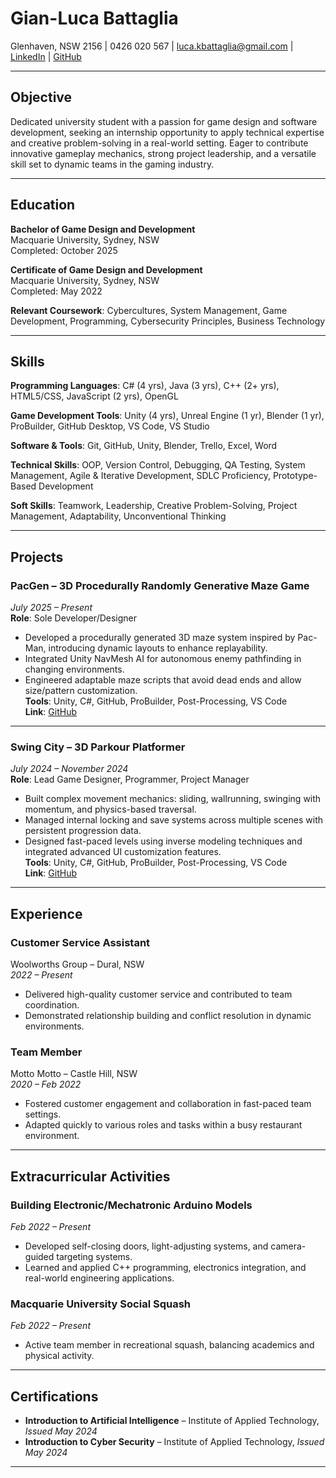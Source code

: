 # Gian-Luca Battaglia

Glenhaven, NSW 2156 | 0426 020 567 | luca.kbattaglia@gmail.com | [LinkedIn](https://www.linkedin.com/in/gianluca-battaglia/) | [GitHub](https://github.com/LucaKBattaglia)

---

## Objective

Dedicated university student with a passion for game design and software development, seeking an internship opportunity to apply technical expertise and creative problem-solving in a real-world setting. Eager to contribute innovative gameplay mechanics, strong project leadership, and a versatile skill set to dynamic teams in the gaming industry.

---

## Education

**Bachelor of Game Design and Development**  
Macquarie University, Sydney, NSW  
Completed: October 2025

**Certificate of Game Design and Development**  
Macquarie University, Sydney, NSW  
Completed: May 2022  

**Relevant Coursework**: Cybercultures, System Management, Game Development, Programming, Cybersecurity Principles, Business Technology

---

## Skills

**Programming Languages**: C# (4 yrs), Java (3 yrs), C++ (2+ yrs), HTML5/CSS, JavaScript (2 yrs), OpenGL

**Game Development Tools**: Unity (4 yrs), Unreal Engine (1 yr), Blender (1 yr), ProBuilder, GitHub Desktop, VS Code, VS Studio

**Software & Tools**: Git, GitHub, Unity, Blender, Trello, Excel, Word

**Technical Skills**: OOP, Version Control, Debugging, QA Testing, System Management, Agile & Iterative Development, SDLC Proficiency, Prototype-Based Development

**Soft Skills**: Teamwork, Leadership, Creative Problem-Solving, Project Management, Adaptability, Unconventional Thinking

---

## Projects

### **PacGen – 3D Procedurally Randomly Generative Maze Game**
*July 2025 – Present*  
**Role**: Sole Developer/Designer  

- Developed a procedurally generated 3D maze system inspired by Pac-Man, introducing dynamic layouts to enhance replayability.  
- Integrated Unity NavMesh AI for autonomous enemy pathfinding in changing environments.  
- Engineered adaptable maze scripts that avoid dead ends and allow size/pattern customization.  
**Tools**: Unity, C#, GitHub, ProBuilder, Post-Processing, VS Code  
**Link**: [GitHub](https://github.com/LucaKBattaglia)

---

### **Swing City – 3D Parkour Platformer**
*July 2024 – November 2024*  
**Role**: Lead Game Designer, Programmer, Project Manager  

- Built complex movement mechanics: sliding, wallrunning, swinging with momentum, and physics-based traversal.  
- Managed internal locking and save systems across multiple scenes with persistent progression data.  
- Designed fast-paced levels using inverse modeling techniques and integrated advanced UI customization features.  
**Tools**: Unity, C#, GitHub, ProBuilder, Post-Processing, VS Code  
**Link**: [GitHub](https://github.com/LucaKBattaglia)

---

## Experience

### **Customer Service Assistant**  
Woolworths Group – Dural, NSW  
*2022 – Present*  
- Delivered high-quality customer service and contributed to team coordination.  
- Demonstrated relationship building and conflict resolution in dynamic environments.  

### **Team Member**  
Motto Motto – Castle Hill, NSW  
*2020 – Feb 2022*  
- Fostered customer engagement and collaboration in fast-paced team settings.  
- Adapted quickly to various roles and tasks within a busy restaurant environment.

---

## Extracurricular Activities

### **Building Electronic/Mechatronic Arduino Models**
*Feb 2022 – Present*  
- Developed self-closing doors, light-adjusting systems, and camera-guided targeting systems.  
- Learned and applied C++ programming, electronics integration, and real-world engineering applications.  

### **Macquarie University Social Squash**
*Feb 2022 – Present*  
- Active team member in recreational squash, balancing academics and physical activity.  

---

## Certifications

- **Introduction to Artificial Intelligence** – Institute of Applied Technology, *Issued May 2024*  
- **Introduction to Cyber Security** – Institute of Applied Technology, *Issued May 2024*

---
